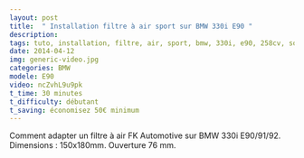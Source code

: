 ```yaml
---
layout: post
title:  " Installation filtre à air sport sur BMW 330i E90 "
description: 
tags: tuto, installation, filtre, air, sport, bmw, 330i, e90, 258cv, son, bruit
date: 2014-04-12 
img: generic-video.jpg
categories: BMW
modele: E90
video: ncZvhL9u9pk
t_time: 30 minutes
t_difficulty: débutant
t_saving: économisez 50€ minimum
---
```

Comment adapter un filtre à air FK Automotive sur BMW 330i E90/91/92.  
Dimensions : 150x180mm. Ouverture 76 mm.